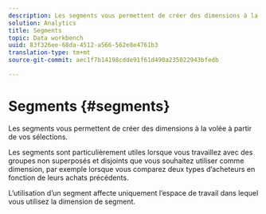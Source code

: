 ```yaml
---
description: Les segments vous permettent de créer des dimensions à la volée à partir de vos sélections.
solution: Analytics
title: Segments
topic: Data workbench
uuid: 83f326ee-68da-4512-a566-562e8e4761b3
translation-type: tm+mt
source-git-commit: aec1f7b14198cdde91f61d490a235022943bfedb

---
```



# Segments {#segments}

Les segments vous permettent de créer des dimensions à la volée à partir de vos sélections.

Les segments sont particulièrement utiles lorsque vous travaillez avec des groupes non superposés et disjoints que vous souhaitez utiliser comme dimension, par exemple lorsque vous comparez deux types d’acheteurs en fonction de leurs achats précédents.

L’utilisation d’un segment affecte uniquement l’espace de travail dans lequel vous utilisez la dimension de segment.

